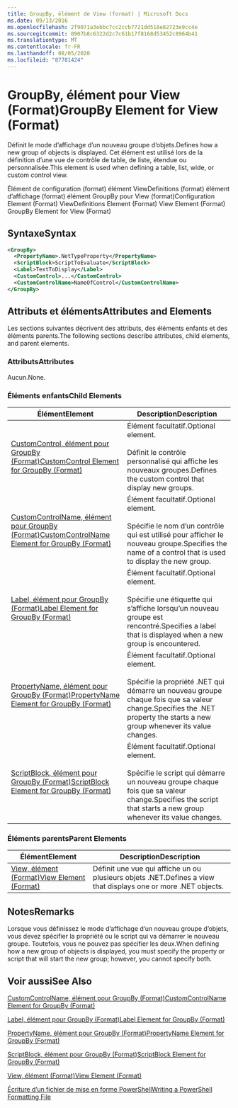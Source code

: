 ```yaml
---
title: GroupBy, élément de View (format) | Microsoft Docs
ms.date: 09/13/2016
ms.openlocfilehash: 2f9071a3ebbc7cc2ccb7721dd518e82723e9cc4e
ms.sourcegitcommit: 0907b8c6322d2c7c61b17f8168d53452c8964b41
ms.translationtype: MT
ms.contentlocale: fr-FR
ms.lasthandoff: 08/05/2020
ms.locfileid: "87781424"
---
```

# <a name="groupby-element-for-view-format"></a><span data-ttu-id="4cf47-102">GroupBy, élément pour View (Format)</span><span class="sxs-lookup"><span data-stu-id="4cf47-102">GroupBy Element for View (Format)</span></span>

<span data-ttu-id="4cf47-103">Définit le mode d’affichage d’un nouveau groupe d’objets.</span><span class="sxs-lookup"><span data-stu-id="4cf47-103">Defines how a new group of objects is displayed.</span></span> <span data-ttu-id="4cf47-104">Cet élément est utilisé lors de la définition d’une vue de contrôle de table, de liste, étendue ou personnalisée.</span><span class="sxs-lookup"><span data-stu-id="4cf47-104">This element is used when defining a table, list, wide, or custom control view.</span></span>

<span data-ttu-id="4cf47-105">Élément de configuration (format) élément ViewDefinitions (format) élément d’affichage (format) élément GroupBy pour View (format)</span><span class="sxs-lookup"><span data-stu-id="4cf47-105">Configuration Element (Format) ViewDefinitions Element (Format) View Element (Format) GroupBy Element for View (Format)</span></span>

## <a name="syntax"></a><span data-ttu-id="4cf47-106">Syntaxe</span><span class="sxs-lookup"><span data-stu-id="4cf47-106">Syntax</span></span>

```xml
<GroupBy>
  <PropertyName>.NetTypeProperty</PropertyName>
  <ScriptBlock>ScriptToEvaluate</ScriptBlock>
  <Label>TextToDisplay</Label>
  <CustomControl>...</CustomControl>
  <CustomControlName>NameOfControl</CustomControlName>
</GroupBy>
```

## <a name="attributes-and-elements"></a><span data-ttu-id="4cf47-107">Attributs et éléments</span><span class="sxs-lookup"><span data-stu-id="4cf47-107">Attributes and Elements</span></span>

<span data-ttu-id="4cf47-108">Les sections suivantes décrivent des attributs, des éléments enfants et des éléments parents.</span><span class="sxs-lookup"><span data-stu-id="4cf47-108">The following sections describe attributes, child elements, and parent elements.</span></span>

### <a name="attributes"></a><span data-ttu-id="4cf47-109">Attributs</span><span class="sxs-lookup"><span data-stu-id="4cf47-109">Attributes</span></span>

<span data-ttu-id="4cf47-110">Aucun.</span><span class="sxs-lookup"><span data-stu-id="4cf47-110">None.</span></span>

### <a name="child-elements"></a><span data-ttu-id="4cf47-111">Éléments enfants</span><span class="sxs-lookup"><span data-stu-id="4cf47-111">Child Elements</span></span>

|<span data-ttu-id="4cf47-112">Élément</span><span class="sxs-lookup"><span data-stu-id="4cf47-112">Element</span></span>|<span data-ttu-id="4cf47-113">Description</span><span class="sxs-lookup"><span data-stu-id="4cf47-113">Description</span></span>|
|-------------|-----------------|
|[<span data-ttu-id="4cf47-114">CustomControl, élément pour GroupBy (Format)</span><span class="sxs-lookup"><span data-stu-id="4cf47-114">CustomControl Element for GroupBy (Format)</span></span>](./customcontrol-element-for-groupby-format.md)|<span data-ttu-id="4cf47-115">Élément facultatif.</span><span class="sxs-lookup"><span data-stu-id="4cf47-115">Optional element.</span></span><br /><br /> <span data-ttu-id="4cf47-116">Définit le contrôle personnalisé qui affiche les nouveaux groupes.</span><span class="sxs-lookup"><span data-stu-id="4cf47-116">Defines the custom control that display new groups.</span></span>|
|[<span data-ttu-id="4cf47-117">CustomControlName, élément pour GroupBy (Format)</span><span class="sxs-lookup"><span data-stu-id="4cf47-117">CustomControlName Element for GroupBy (Format)</span></span>](./customcontrolname-element-for-groupby-format.md)|<span data-ttu-id="4cf47-118">Élément facultatif.</span><span class="sxs-lookup"><span data-stu-id="4cf47-118">Optional element.</span></span><br /><br /> <span data-ttu-id="4cf47-119">Spécifie le nom d’un contrôle qui est utilisé pour afficher le nouveau groupe.</span><span class="sxs-lookup"><span data-stu-id="4cf47-119">Specifies the name of a control that is used to display the new group.</span></span>|
|[<span data-ttu-id="4cf47-120">Label, élément pour GroupBy (Format)</span><span class="sxs-lookup"><span data-stu-id="4cf47-120">Label Element for GroupBy (Format)</span></span>](./label-element-for-groupby-format.md)|<span data-ttu-id="4cf47-121">Élément facultatif.</span><span class="sxs-lookup"><span data-stu-id="4cf47-121">Optional element.</span></span><br /><br /> <span data-ttu-id="4cf47-122">Spécifie une étiquette qui s’affiche lorsqu’un nouveau groupe est rencontré.</span><span class="sxs-lookup"><span data-stu-id="4cf47-122">Specifies a label that is displayed when a new group is encountered.</span></span>|
|[<span data-ttu-id="4cf47-123">PropertyName, élément pour GroupBy (Format)</span><span class="sxs-lookup"><span data-stu-id="4cf47-123">PropertyName Element for GroupBy (Format)</span></span>](./propertyname-element-for-groupby-format.md)|<span data-ttu-id="4cf47-124">Élément facultatif.</span><span class="sxs-lookup"><span data-stu-id="4cf47-124">Optional element.</span></span><br /><br /> <span data-ttu-id="4cf47-125">Spécifie la propriété .NET qui démarre un nouveau groupe chaque fois que sa valeur change.</span><span class="sxs-lookup"><span data-stu-id="4cf47-125">Specifies the .NET property the starts a new group whenever its value changes.</span></span>|
|[<span data-ttu-id="4cf47-126">ScriptBlock, élément pour GroupBy (Format)</span><span class="sxs-lookup"><span data-stu-id="4cf47-126">ScriptBlock Element for GroupBy (Format)</span></span>](./scriptblock-element-for-groupby-format.md)|<span data-ttu-id="4cf47-127">Élément facultatif.</span><span class="sxs-lookup"><span data-stu-id="4cf47-127">Optional element.</span></span><br /><br /> <span data-ttu-id="4cf47-128">Spécifie le script qui démarre un nouveau groupe chaque fois que sa valeur change.</span><span class="sxs-lookup"><span data-stu-id="4cf47-128">Specifies the script that starts a new group whenever its value changes.</span></span>|

### <a name="parent-elements"></a><span data-ttu-id="4cf47-129">Éléments parents</span><span class="sxs-lookup"><span data-stu-id="4cf47-129">Parent Elements</span></span>

|<span data-ttu-id="4cf47-130">Élément</span><span class="sxs-lookup"><span data-stu-id="4cf47-130">Element</span></span>|<span data-ttu-id="4cf47-131">Description</span><span class="sxs-lookup"><span data-stu-id="4cf47-131">Description</span></span>|
|-------------|-----------------|
|[<span data-ttu-id="4cf47-132">View, élément (Format)</span><span class="sxs-lookup"><span data-stu-id="4cf47-132">View Element (Format)</span></span>](./view-element-format.md)|<span data-ttu-id="4cf47-133">Définit une vue qui affiche un ou plusieurs objets .NET.</span><span class="sxs-lookup"><span data-stu-id="4cf47-133">Defines a view that displays one or more .NET objects.</span></span>|

## <a name="remarks"></a><span data-ttu-id="4cf47-134">Notes</span><span class="sxs-lookup"><span data-stu-id="4cf47-134">Remarks</span></span>

<span data-ttu-id="4cf47-135">Lorsque vous définissez le mode d’affichage d’un nouveau groupe d’objets, vous devez spécifier la propriété ou le script qui va démarrer le nouveau groupe. Toutefois, vous ne pouvez pas spécifier les deux.</span><span class="sxs-lookup"><span data-stu-id="4cf47-135">When defining how a new group of objects is displayed, you must specify the property or script that will start the new group; however, you cannot specify both.</span></span>

## <a name="see-also"></a><span data-ttu-id="4cf47-136">Voir aussi</span><span class="sxs-lookup"><span data-stu-id="4cf47-136">See Also</span></span>

[<span data-ttu-id="4cf47-137">CustomControlName, élément pour GroupBy (Format)</span><span class="sxs-lookup"><span data-stu-id="4cf47-137">CustomControlName Element for GroupBy (Format)</span></span>](./customcontrolname-element-for-groupby-format.md)

[<span data-ttu-id="4cf47-138">Label, élément pour GroupBy (Format)</span><span class="sxs-lookup"><span data-stu-id="4cf47-138">Label Element for GroupBy (Format)</span></span>](./label-element-for-groupby-format.md)

[<span data-ttu-id="4cf47-139">PropertyName, élément pour GroupBy (Format)</span><span class="sxs-lookup"><span data-stu-id="4cf47-139">PropertyName Element for GroupBy (Format)</span></span>](./propertyname-element-for-groupby-format.md)

[<span data-ttu-id="4cf47-140">ScriptBlock, élément pour GroupBy (Format)</span><span class="sxs-lookup"><span data-stu-id="4cf47-140">ScriptBlock Element for GroupBy (Format)</span></span>](./scriptblock-element-for-groupby-format.md)

[<span data-ttu-id="4cf47-141">View, élément (Format)</span><span class="sxs-lookup"><span data-stu-id="4cf47-141">View Element (Format)</span></span>](./view-element-format.md)

[<span data-ttu-id="4cf47-142">Écriture d’un fichier de mise en forme PowerShell</span><span class="sxs-lookup"><span data-stu-id="4cf47-142">Writing a PowerShell Formatting File</span></span>](./writing-a-powershell-formatting-file.md)
